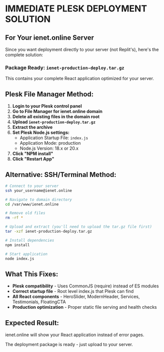 # IMMEDIATE PLESK DEPLOYMENT SOLUTION

## For Your ienet.online Server

Since you want deployment directly to your server (not Replit's), here's the complete solution:

### Package Ready: `ienet-production-deploy.tar.gz`

This contains your complete React application optimized for your server.

## Plesk File Manager Method:

1. **Login to your Plesk control panel**
2. **Go to File Manager for ienet.online domain**
3. **Delete all existing files in the domain root**
4. **Upload `ienet-production-deploy.tar.gz`**
5. **Extract the archive**
6. **Set Plesk Node.js settings:**
   - Application Startup File: `index.js`
   - Application Mode: production
   - Node.js Version: 18.x or 20.x
7. **Click "NPM install"**
8. **Click "Restart App"**

## Alternative: SSH/Terminal Method:

```bash
# Connect to your server
ssh your_username@ienet.online

# Navigate to domain directory
cd /var/www/ienet.online

# Remove old files
rm -rf *

# Upload and extract (you'll need to upload the tar.gz file first)
tar -xzf ienet-production-deploy.tar.gz

# Install dependencies
npm install

# Start application
node index.js
```

## What This Fixes:

- **Plesk compatibility** - Uses CommonJS (require) instead of ES modules
- **Correct startup file** - Root level index.js that Plesk can find
- **All React components** - HeroSlider, ModernHeader, Services, Testimonials, FloatingCTA
- **Production optimization** - Proper static file serving and health checks

## Expected Result:

ienet.online will show your React application instead of error pages.

The deployment package is ready - just upload to your server.
